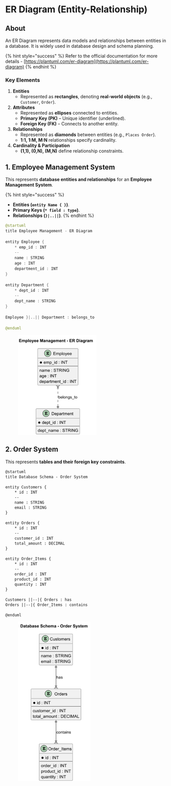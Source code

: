 # ER Diagram (Entity-Relationship)

## About

An ER Diagram represents data models and relationships between entities in a database. It is widely used in database design and schema planning.

{% hint style="success" %}
Refer to the official documentation for more details - [https://plantuml.com/er-diagram](https://plantuml.com/er-diagram)
{% endhint %}

### **Key Elements**

1. **Entities**
   * Represented as **rectangles**, denoting **real-world objects** (e.g., `Customer`, `Order`).
2. **Attributes**
   * Represented as **ellipses** connected to entities.
   * **Primary Key (PK)** – Unique identifier (underlined).
   * **Foreign Key (FK)** – Connects to another entity.
3. **Relationships**
   * Represented as **diamonds** between entities (e.g., `Places Order`).
   * **1:1, 1:M, M:N** relationships specify cardinality.
4. **Cardinality & Participation**
   * **(1,1), (0,N), (M,N)** define relationship constraints.

## 1. **Employee Management System**

This represents **database entities and relationships** for an **Employee Management System**.

{% hint style="success" %}
* **Entities (`entity Name { }`)**.
* **Primary Keys (`* field : type`)**.
* **Relationships (`}|..||`)**.
{% endhint %}

```java
@startuml
title Employee Management - ER Diagram

entity Employee {
    * emp_id : INT
    --
    name : STRING
    age : INT
    department_id : INT
}

entity Department {
    * dept_id : INT
    --
    dept_name : STRING
}

Employee }|..|| Department : belongs_to

@enduml
```

<figure><img src="../../../../.gitbook/assets/plantuml-er-diagram-1.png" alt="" width="245"><figcaption></figcaption></figure>

## 2. Order System

This represents **tables and their foreign key constraints**.

```plant-uml
@startuml
title Database Schema - Order System

entity Customers {
    * id : INT
    --
    name : STRING
    email : STRING
}

entity Orders {
    * id : INT
    --
    customer_id : INT
    total_amount : DECIMAL
}

entity Order_Items {
    * id : INT
    --
    order_id : INT
    product_id : INT
    quantity : INT
}

Customers ||--|{ Orders : has
Orders ||--|{ Order_Items : contains

@enduml
```

<figure><img src="../../../../.gitbook/assets/plantuml-er-diagram-2.png" alt="" width="227"><figcaption></figcaption></figure>







